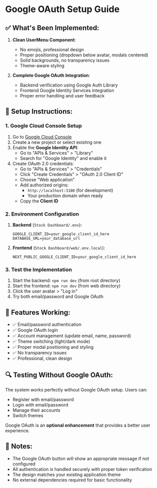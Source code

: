 # Google OAuth Setup Guide

## ✅ **What's Been Implemented:**

1. **Clean UserMenu Component**:
   - No emojis, professional design
   - Proper positioning (dropdown below avatar, modals centered)
   - Solid backgrounds, no transparency issues
   - Theme-aware styling

2. **Complete Google OAuth Integration**:
   - Backend verification using Google Auth Library
   - Frontend Google Identity Services integration
   - Proper error handling and user feedback

## 🔧 **Setup Instructions:**

### 1. Google Cloud Console Setup

1. Go to [Google Cloud Console](https://console.cloud.google.com)
2. Create a new project or select existing one
3. Enable the **Google Identity API**:
   - Go to "APIs & Services" > "Library"
   - Search for "Google Identity" and enable it
4. Create OAuth 2.0 credentials:
   - Go to "APIs & Services" > "Credentials"
   - Click "Create Credentials" > "OAuth 2.0 Client ID"
   - Choose "Web application"
   - Add authorized origins:
     - `http://localhost:3100` (for development)
     - Your production domain when ready
   - Copy the **Client ID**

### 2. Environment Configuration

1. **Backend** (`Stock Dashboard/.env`):

   ```env
   GOOGLE_CLIENT_ID=your_google_client_id_here
   DATABASE_URL=your_database_url
   ```

2. **Frontend** (`Stock Dashboard/web/.env.local`):
   ```env
   NEXT_PUBLIC_GOOGLE_CLIENT_ID=your_google_client_id_here
   ```

### 3. Test the Implementation

1. Start the backend: `npm run dev` (from root directory)
2. Start the frontend: `npm run dev` (from web directory)
3. Click the user avatar > "Log in"
4. Try both email/password and Google OAuth

## 🎉 **Features Working:**

- ✅ Email/password authentication
- ✅ Google OAuth login
- ✅ Account management (update email, name, password)
- ✅ Theme switching (light/dark mode)
- ✅ Proper modal positioning and styling
- ✅ No transparency issues
- ✅ Professional, clean design

## 🔍 **Testing Without Google OAuth:**

The system works perfectly without Google OAuth setup. Users can:

- Register with email/password
- Login with email/password
- Manage their accounts
- Switch themes

Google OAuth is an **optional enhancement** that provides a better user experience.

## 📝 **Notes:**

- The Google OAuth button will show an appropriate message if not configured
- All authentication is handled securely with proper token verification
- The design matches your existing application theme
- No external dependencies required for basic functionality
